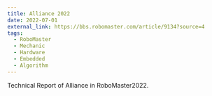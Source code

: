 ```yaml
---
title: Alliance 2022
date: 2022-07-01
external_link: https://bbs.robomaster.com/article/9134?source=4
tags:
  - RoboMaster
  - Mechanic
  - Hardware
  - Embedded
  - Algorithm
---
```


Technical Report of Alliance in RoboMaster2022.

<!--more-->
